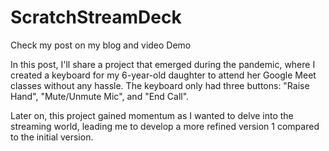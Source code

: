 # ScratchStreamDeck
Check my post on my blog and video Demo

In this post, I'll share a project that emerged during the pandemic, where I created a keyboard for my 6-year-old daughter to attend her Google Meet classes without any hassle. The keyboard only had three buttons: "Raise Hand", "Mute/Unmute Mic", and "End Call".

Later on, this project gained momentum as I wanted to delve into the streaming world, leading me to develop a more refined version 1 compared to the initial version.